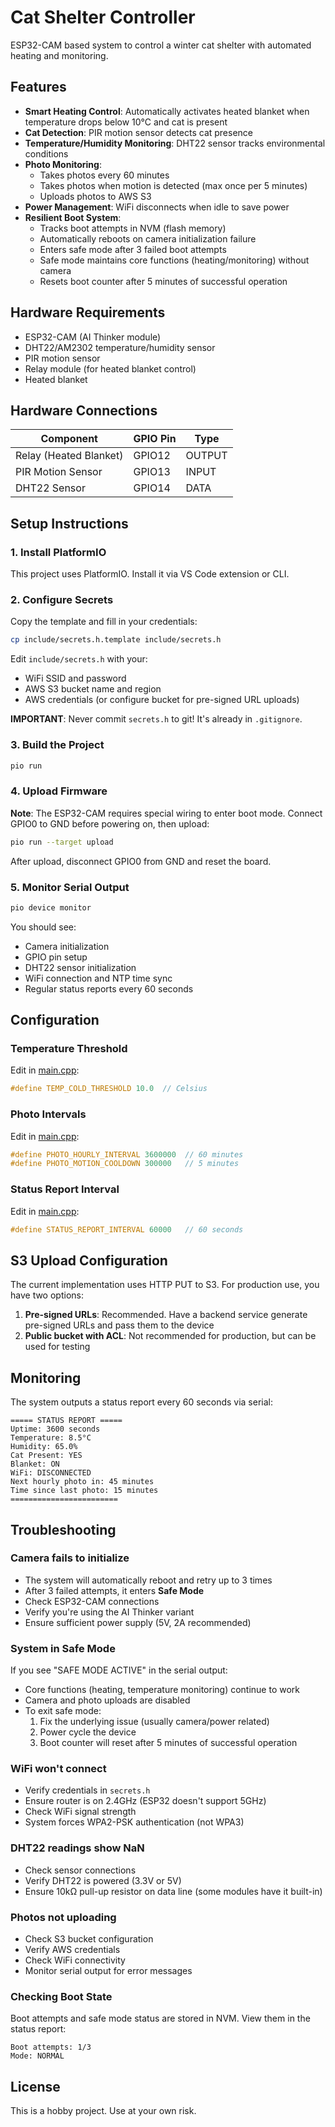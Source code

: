 # Cat Shelter Controller

ESP32-CAM based system to control a winter cat shelter with automated heating and monitoring.

## Features

- **Smart Heating Control**: Automatically activates heated blanket when temperature drops below 10°C and cat is present
- **Cat Detection**: PIR motion sensor detects cat presence
- **Temperature/Humidity Monitoring**: DHT22 sensor tracks environmental conditions
- **Photo Monitoring**:
  - Takes photos every 60 minutes
  - Takes photos when motion is detected (max once per 5 minutes)
  - Uploads photos to AWS S3
- **Power Management**: WiFi disconnects when idle to save power
- **Resilient Boot System**:
  - Tracks boot attempts in NVM (flash memory)
  - Automatically reboots on camera initialization failure
  - Enters safe mode after 3 failed boot attempts
  - Safe mode maintains core functions (heating/monitoring) without camera
  - Resets boot counter after 5 minutes of successful operation

## Hardware Requirements

- ESP32-CAM (AI Thinker module)
- DHT22/AM2302 temperature/humidity sensor
- PIR motion sensor
- Relay module (for heated blanket control)
- Heated blanket

## Hardware Connections

| Component | GPIO Pin | Type |
|-----------|----------|------|
| Relay (Heated Blanket) | GPIO12 | OUTPUT |
| PIR Motion Sensor | GPIO13 | INPUT |
| DHT22 Sensor | GPIO14 | DATA |

## Setup Instructions

### 1. Install PlatformIO

This project uses PlatformIO. Install it via VS Code extension or CLI.

### 2. Configure Secrets

Copy the template and fill in your credentials:

```bash
cp include/secrets.h.template include/secrets.h
```

Edit `include/secrets.h` with your:
- WiFi SSID and password
- AWS S3 bucket name and region
- AWS credentials (or configure bucket for pre-signed URL uploads)

**IMPORTANT**: Never commit `secrets.h` to git! It's already in `.gitignore`.

### 3. Build the Project

```bash
pio run
```

### 4. Upload Firmware

**Note**: The ESP32-CAM requires special wiring to enter boot mode. Connect GPIO0 to GND before powering on, then upload:

```bash
pio run --target upload
```

After upload, disconnect GPIO0 from GND and reset the board.

### 5. Monitor Serial Output

```bash
pio device monitor
```

You should see:
- Camera initialization
- GPIO pin setup
- DHT22 sensor initialization
- WiFi connection and NTP time sync
- Regular status reports every 60 seconds

## Configuration

### Temperature Threshold

Edit in [main.cpp](src/main.cpp):
```cpp
#define TEMP_COLD_THRESHOLD 10.0  // Celsius
```

### Photo Intervals

Edit in [main.cpp](src/main.cpp):
```cpp
#define PHOTO_HOURLY_INTERVAL 3600000  // 60 minutes
#define PHOTO_MOTION_COOLDOWN 300000   // 5 minutes
```

### Status Report Interval

Edit in [main.cpp](src/main.cpp):
```cpp
#define STATUS_REPORT_INTERVAL 60000   // 60 seconds
```

## S3 Upload Configuration

The current implementation uses HTTP PUT to S3. For production use, you have two options:

1. **Pre-signed URLs**: Recommended. Have a backend service generate pre-signed URLs and pass them to the device
2. **Public bucket with ACL**: Not recommended for production, but can be used for testing

## Monitoring

The system outputs a status report every 60 seconds via serial:

```
===== STATUS REPORT =====
Uptime: 3600 seconds
Temperature: 8.5°C
Humidity: 65.0%
Cat Present: YES
Blanket: ON
WiFi: DISCONNECTED
Next hourly photo in: 45 minutes
Time since last photo: 15 minutes
========================
```

## Troubleshooting

### Camera fails to initialize
- The system will automatically reboot and retry up to 3 times
- After 3 failed attempts, it enters **Safe Mode**
- Check ESP32-CAM connections
- Verify you're using the AI Thinker variant
- Ensure sufficient power supply (5V, 2A recommended)

### System in Safe Mode
If you see "SAFE MODE ACTIVE" in the serial output:
- Core functions (heating, temperature monitoring) continue to work
- Camera and photo uploads are disabled
- To exit safe mode:
  1. Fix the underlying issue (usually camera/power related)
  2. Power cycle the device
  3. Boot counter will reset after 5 minutes of successful operation

### WiFi won't connect
- Verify credentials in `secrets.h`
- Ensure router is on 2.4GHz (ESP32 doesn't support 5GHz)
- Check WiFi signal strength
- System forces WPA2-PSK authentication (not WPA3)

### DHT22 readings show NaN
- Check sensor connections
- Verify DHT22 is powered (3.3V or 5V)
- Ensure 10kΩ pull-up resistor on data line (some modules have it built-in)

### Photos not uploading
- Check S3 bucket configuration
- Verify AWS credentials
- Check WiFi connectivity
- Monitor serial output for error messages

### Checking Boot State
Boot attempts and safe mode status are stored in NVM. View them in the status report:
```
Boot attempts: 1/3
Mode: NORMAL
```

## License

This is a hobby project. Use at your own risk.
